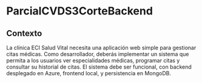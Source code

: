 # ParcialCVDS3CorteBackend

## Contexto
La clínica ECI Salud Vital necesita una aplicación web simple para gestionar citas médicas. Como desarrollador, deberás implementar un sistema que permita a los usuarios ver especialidades médicas, programar citas y consultar su historial de citas. El sistema debe  ser funcional, con backend desplegado en Azure, frontend local, y persistencia en MongoDB.

## 